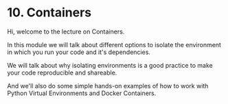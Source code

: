 # 10. Containers

Hi, welcome to the lecture on Containers.

In this module we will talk about different options
to isolate the environment in which you run your code and it's dependencies.

We will talk about why isolating environments is a good practice
to make your code reproducible and shareable.

And we'll also do some simple hands-on examples of
how to work with Python Virtual Environments and Docker Containers.
